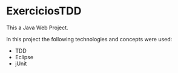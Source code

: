 # ExerciciosTDD

This a Java Web Project. 

In this project the following technologies and concepts were used:

- TDD
- Eclipse
- jUnit
